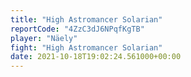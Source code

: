 ```yaml
---
title: "High Astromancer Solarian"
reportCode: "4ZzC3dJ6NPqfKgTB"
player: "Näely"
fight: "High Astromancer Solarian"
date: 2021-10-18T19:02:24.561000+00:00
---
```


